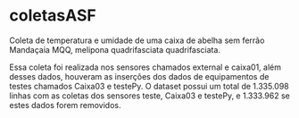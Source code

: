 # coletasASF

Coleta de temperatura e umidade de uma caixa de abelha sem ferrão Mandaçaia MQQ, melipona quadrifasciata quadrifasciata.

Essa coleta foi realizada nos sensores chamados external e caixa01, além desses dados, houveram as inserções dos dados de equipamentos de testes chamados Caixa03 e testePy. O dataset possui um total de 1.335.098 linhas com as coletas dos sensores teste, Caixa03 e testePy, e 1.333.962 se estes dados forem removidos.
